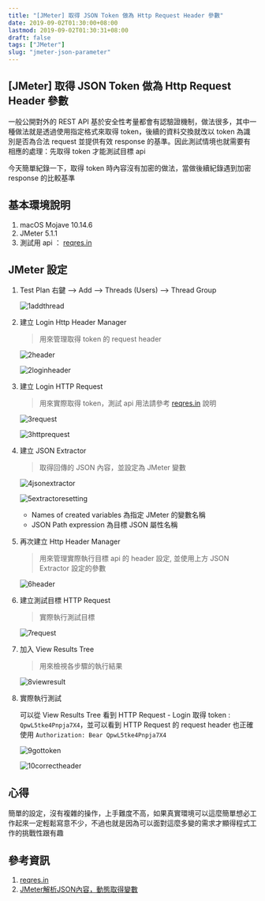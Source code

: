 ```yaml
---
title: "[JMeter] 取得 JSON Token 做為 Http Request Header 參數"
date: 2019-09-02T01:30:00+08:00
lastmod: 2019-09-02T01:30:31+08:00
draft: false
tags: ["JMeter"]
slug: "jmeter-json-parameter"
---
```


## [JMeter] 取得 JSON Token 做為 Http Request Header 參數

一般公開對外的 REST API 基於安全性考量都會有認驗證機制，做法很多，其中一種做法就是透過使用指定格式來取得 token，後續的資料交換就改以 token 為識別是否為合法 request 並提供有效 response 的基準。因此測試情境也就需要有相應的處理：先取得 token 才能測試目標 api

今天簡單紀錄一下，取得 token 時內容沒有加密的做法，當做後續紀錄遇到加密 response 的比較基準

## 基本環境說明

1. macOS Mojave 10.14.6
2. JMeter 5.1.1
3. 測試用 api ： [reqres.in](https://reqres.in/)

## JMeter 設定

1. Test Plan 右鍵 --> Add --> Threads (Users) --> Thread Group

    ![1addthread](https://user-images.githubusercontent.com/3851540/64123783-e11dcc80-cdd7-11e9-9259-e8d7229b94a1.png)

2. 建立 Login Http Header Manager

    > 用來管理取得 token 的 request header

    ![2header](https://user-images.githubusercontent.com/3851540/64123784-e11dcc80-cdd7-11e9-92fc-7599b9ec29f1.png)

    ![2loginheader](https://user-images.githubusercontent.com/3851540/64123785-e1b66300-cdd7-11e9-8e80-cfede5d482f9.png)

3. 建立 Login HTTP Request

    > 用來實際取得 token，測試 api 用法請參考 [reqres.in](https://reqres.in/) 說明

    ![3request](https://user-images.githubusercontent.com/3851540/64123789-e1b66300-cdd7-11e9-8544-1ff01b486a2c.png)

    ![3httprequest](https://user-images.githubusercontent.com/3851540/64123788-e1b66300-cdd7-11e9-9f00-79a3db2812be.png)

4. 建立 JSON Extractor

    > 取得回傳的 JSON 內容，並設定為 JMeter 變數

    ![4jsonextractor](https://user-images.githubusercontent.com/3851540/64123790-e1b66300-cdd7-11e9-8b76-88af7d309dcb.png)

    ![5extractoresetting](https://user-images.githubusercontent.com/3851540/64123791-e24ef980-cdd7-11e9-8230-6230deeaaddc.png)

    - Names of created variables 為指定 JMeter 的變數名稱
    - JSON Path expression 為目標 JSON 屬性名稱

5. 再次建立 Http Header Manager

    > 用來管理實際執行目標 api 的 header 設定, 並使用上方 JSON Extractor 設定的參數

    ![6header](https://user-images.githubusercontent.com/3851540/64123792-e24ef980-cdd7-11e9-973b-1965d76a78a8.png)

6. 建立測試目標 HTTP Request

    > 實際執行測試目標

    ![7request](https://user-images.githubusercontent.com/3851540/64123793-e24ef980-cdd7-11e9-8c40-fef5d71dbdf7.png)

7. 加入 View Results Tree

    > 用來檢視各步驟的執行結果

    ![8viewresult](https://user-images.githubusercontent.com/3851540/64123794-e2e79000-cdd7-11e9-9c6f-5c7661dcdbe0.png)

8. 實際執行測試

    可以從 View Results Tree 看到 HTTP Request - Login 取得 token : `QpwL5tke4Pnpja7X4`，並可以看到 HTTP Request 的 request header 也正確使用 `Authorization: Bear QpwL5tke4Pnpja7X4`

    ![9gottoken](https://user-images.githubusercontent.com/3851540/64123795-e2e79000-cdd7-11e9-9ae4-97cb0f8698fa.png)

    ![10correctheader](https://user-images.githubusercontent.com/3851540/64123797-e2e79000-cdd7-11e9-8eda-d64a03601562.png)

## 心得

簡單的設定，沒有複雜的操作，上手難度不高，如果真實環境可以這麼簡單想必工作起來一定輕鬆寫意不少，不過也就是因為可以面對這麼多變的需求才顯得程式工作的挑戰性跟有趣

## 參考資訊

1. [reqres.in](https://reqres.in/)
2. [JMeter解析JSON內容，動態取得變數](https://tpu.thinkpower.com.tw/tpu/articleDetails/620)
